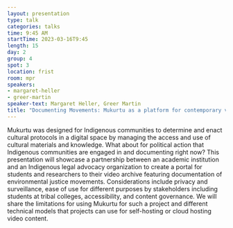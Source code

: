 ```yaml
---
layout: presentation
type: talk
categories: talks
time: 9:45 AM
startTime: 2023-03-16T9:45
length: 15
day: 2
group: 4
spot: 3
location: frist
room: mpr
speakers:
- margaret-heller
- greer-martin
speaker-text: Margaret Heller, Greer Martin
title: "Documenting Movements: Mukurtu as a platform for contemporary video archive "
---
```

Mukurtu was designed for Indigenous communities to determine and enact cultural protocols in a digital space by managing the access and use of cultural materials and knowledge. What about for political action that Indigenous communities are engaged in and documenting right now? This presentation will showcase a partnership between an academic institution and an Indigenous legal advocacy organization to create a portal for students and researchers to their video archive featuring documentation of environmental justice movements. Considerations include privacy and surveillance, ease of use for different purposes by stakeholders including students at tribal colleges, accessibility, and content governance. We will share the limitations for using Mukurtu for such a project and different technical models that projects can use for self-hosting or cloud hosting video content. 
